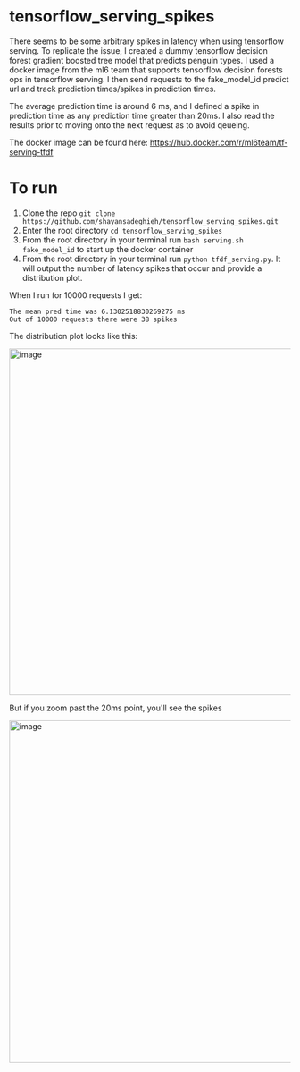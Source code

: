 # tensorflow_serving_spikes
There seems to be some arbitrary spikes in latency when using tensorflow serving. To replicate the issue, I created a dummy tensorflow decision forest gradient boosted tree model that predicts penguin types. I used a docker image from the ml6 team that supports tensorflow decision forests ops in tensorflow serving. I then send requests to the fake_model_id predict url and track prediction times/spikes in prediction times.

The average prediction time is around 6 ms, and I defined a spike in prediction time as any prediction time greater than 20ms. I also read the results prior to moving onto the next request as to avoid qeueing.

The docker image can be found here: https://hub.docker.com/r/ml6team/tf-serving-tfdf

# To run
1. Clone the repo `git clone https://github.com/shayansadeghieh/tensorflow_serving_spikes.git`
2. Enter the root directory `cd tensorflow_serving_spikes`
3. From the root directory in your terminal run `bash serving.sh fake_model_id` to start up the docker container
4. From the root directory in your terminal run `python tfdf_serving.py`. It will output the number of latency spikes that occur and provide a distribution plot. 

When I run for 10000 requests I get:
```
The mean pred time was 6.1302518830269275 ms
Out of 10000 requests there were 38 spikes
```
The distribution plot looks like this:

<img width="620" alt="image" src="https://user-images.githubusercontent.com/62001365/152210013-5ec04d7b-9390-4be1-a7d6-e3210985f9b9.png">

But if you zoom past the 20ms point, you'll see the spikes

<img width="612" alt="image" src="https://user-images.githubusercontent.com/62001365/152209867-1a567208-24af-453f-ad87-0a5dbfc4e61c.png">
